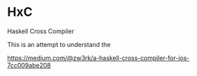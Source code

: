 # HxC
Haskell Cross Compiler

This is an attempt to understand the 

https://medium.com/@zw3rk/a-haskell-cross-compiler-for-ios-7cc009abe208

